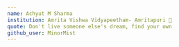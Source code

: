 ```yaml
---
name: Achyut M Sharma
institution: Amrita Vishwa Vidyapeetham- Amritapuri 🚩
quote: Don't live someone else's dream, find your own
github_user: MinorMist
---
```

